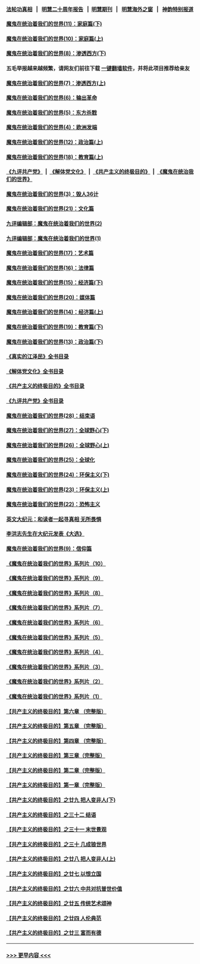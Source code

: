 #### [法轮功真相](https://github.com/gfw-breaker/truth/blob/master/README.md?t=0) &nbsp;&nbsp;|&nbsp;&nbsp; [明慧二十周年报告](https://github.com/gfw-breaker/mh-reports/blob/master/README.md?t=0) &nbsp;&nbsp;|&nbsp;&nbsp;[明慧期刊](https://github.com/gfw-breaker/mh-qikan) &nbsp;&nbsp;|&nbsp;&nbsp; [明慧海外之窗](https://github.com/gfw-breaker/mh-news/blob/master/README.md?t=0) &nbsp;&nbsp;|&nbsp;&nbsp; [神韵特别报道](https://github.com/gfw-breaker/mh-news/blob/master/shenyun.md?t=0)
#### [魔鬼在统治着我们的世界(11)：家庭篇(下)](../pages/nsc422/n10440961.md?t=12110550) 
#### [魔鬼在统治着我们的世界(10)：家庭篇(上)](../pages/nsc422/n10435448.md?t=12110550) 
#### [魔鬼在统治着我们的世界(8)：渗透西方(下)](../pages/nsc422/n10429603.md?t=12110550) 
#### 五毛举报越来越频繁，请网友们前往下载 [一键翻墙软件](https://github.com/gfw-breaker/ssr-accounts)，并将此项目推荐给亲友
#### [魔鬼在统治着我们的世界(7)：渗透西方(上)](../pages/nsc422/n10426013.md?t=12110550) 
#### [魔鬼在统治着我们的世界(6)：输出革命](../pages/nsc422/n10421536.md?t=12110550) 
#### [魔鬼在统治着我们的世界(5)：东方杀戮](../pages/nsc422/n10417707.md?t=12110550) 
#### [魔鬼在统治着我们的世界(4)：欧洲发端](../pages/nsc422/n10414890.md?t=12110550) 
#### [魔鬼在统治着我们的世界(12)：政治篇(上)](../pages/nsc422/n10444576.md?t=12110550) 
#### [魔鬼在统治着我们的世界(18)：教育篇(上)](../pages/nsc422/n10526970.md?t=12110550) 
#### [《九评共产党》](https://github.com/begood0513/9ping.md/blob/master/README.md) &nbsp;|&nbsp; [《解体党文化》](../../../../jtdwh.md/blob/master/README.md)  &nbsp;|&nbsp; [《共产主义的终极目的》](../../../../gczydzjmd.md/blob/master/README.md) &nbsp;|&nbsp; [《魔鬼在统治我们的世界》](../../../../mgztzwmdsj.md/blob/master/README.md) 
#### [魔鬼在统治着我们的世界(3)：毁人36计](../pages/nsc422/n10411583.md?t=12110550) 
#### [魔鬼在统治着我们的世界(21)：文化篇](../pages/nsc422/n10597706.md?t=12110550) 
#### [九评编辑部：魔鬼在统治着我们的世界(2)](../pages/nsc422/n10410036.md?t=12110550) 
#### [九评编辑部：魔鬼在统治着我们的世界(1)](../pages/nsc422/n10406825.md?t=12110550) 
#### [魔鬼在统治着我们的世界(17)：艺术篇](../pages/nsc422/n10499093.md?t=12110550) 
#### [魔鬼在统治着我们的世界(16)：法律篇](../pages/nsc422/n10485969.md?t=12110550) 
#### [魔鬼在统治着我们的世界(15)：经济篇(下)](../pages/nsc422/n10469975.md?t=12110550) 
#### [魔鬼在统治着我们的世界(20)：媒体篇](../pages/nsc422/n10586579.md?t=12110550) 
#### [魔鬼在统治着我们的世界(14)：经济篇(上)](../pages/nsc422/n10457370.md?t=12110550) 
#### [魔鬼在统治着我们的世界(19)：教育篇(下)](../pages/nsc422/n10564808.md?t=12110550) 
#### [魔鬼在统治着我们的世界(13)：政治篇(下)](../pages/nsc422/n10448270.md?t=12110550) 
#### [《真实的江泽民》全书目录](../pages/nsc422/n13721399.md?t=12110550) 
#### [《解体党文化》全书目录](../pages/nsc422/n13721157.md?t=12110550) 
#### [《共产主义的终极目的》全书目录](../pages/nsc422/n13721048.md?t=12110550) 
#### [《九评共产党》全书目录](../pages/nsc422/n13708085.md?t=12110550) 
#### [魔鬼在统治着我们的世界(28)：结束语](../pages/nsc422/n10936246.md?t=12110550) 
#### [魔鬼在统治着我们的世界(27)：全球野心(下)](../pages/nsc422/n10928319.md?t=12110550) 
#### [魔鬼在统治着我们的世界(26)：全球野心(上)](../pages/nsc422/n10900318.md?t=12110550) 
#### [魔鬼在统治着我们的世界(25)：全球化](../pages/nsc422/n10788205.md?t=12110550) 
#### [魔鬼在统治着我们的世界(24)：环保主义(下)](../pages/nsc422/n10695307.md?t=12110550) 
#### [魔鬼在统治着我们的世界(23)：环保主义(上)](../pages/nsc422/n10688613.md?t=12110550) 
#### [魔鬼在统治着我们的世界(22)：恐怖主义](../pages/nsc422/n10614727.md?t=12110550) 
#### [英文大纪元：和读者一起寻真相 无所畏惧](../pages/nsc422/n12542027.md?t=12110550) 
#### [李洪志先生在大纪元发表《大选》](../pages/nsc422/n12534746.md?t=12110550) 
#### [魔鬼在统治着我们的世界(9)：信仰篇](../pages/nsc422/n10432159.md?t=12110550) 
#### [《魔鬼在统治着我们的世界》系列片（10）](../pages/nsc422/n12292670.md?t=12110550) 
#### [《魔鬼在统治着我们的世界》系列片（9）](../pages/nsc422/n12290859.md?t=12110550) 
#### [《魔鬼在统治着我们的世界》系列片（8）](../pages/nsc422/n12287445.md?t=12110550) 
#### [《魔鬼在统治着我们的世界》系列片（7）](../pages/nsc422/n12283425.md?t=12110550) 
#### [《魔鬼在统治着我们的世界》系列片（6）](../pages/nsc422/n12282314.md?t=12110550) 
#### [《魔鬼在统治着我们的世界》系列片（5）](../pages/nsc422/n12281419.md?t=12110550) 
#### [《魔鬼在统治着我们的世界》系列片（4）](../pages/nsc422/n12274024.md?t=12110550) 
#### [《魔鬼在统治着我们的世界》系列片（3）](../pages/nsc422/n12271322.md?t=12110550) 
#### [《魔鬼在统治着我们的世界》系列片（2）](../pages/nsc422/n12269049.md?t=12110550) 
#### [《魔鬼在统治着我们的世界》系列片（1）](../pages/nsc422/n12267575.md?t=12110550) 
#### [【共产主义的终极目的】第六章 （完整版）](../pages/nsc422/n11428913.md?t=12110550) 
#### [【共产主义的终极目的】第五章 （完整版）](../pages/nsc422/n11428912.md?t=12110550) 
#### [【共产主义的终极目的】第四章 （完整版）](../pages/nsc422/n11428907.md?t=12110550) 
#### [【共产主义的终极目的】第三章（完整版）](../pages/nsc422/n11428848.md?t=12110550) 
#### [【共产主义的终极目的】第二章（完整版）](../pages/nsc422/n11428831.md?t=12110550) 
#### [【共产主义的终极目的】第一章（完整版）](../pages/nsc422/n11417651.md?t=12110550) 
#### [【共产主义的终极目的】之廿九 把人变非人(下)](../pages/nsc422/n11344140.md?t=12110550) 
#### [【共产主义的终极目的】之三十二 结语](../pages/nsc422/n11360535.md?t=12110550) 
#### [【共产主义的终极目的】之三十一 末世景观](../pages/nsc422/n11351129.md?t=12110550) 
#### [【共产主义的终极目的】之三十 几成狼世界](../pages/nsc422/n11348280.md?t=12110550) 
#### [【共产主义的终极目的】之廿八 把人变非人(上)](../pages/nsc422/n11340492.md?t=12110550) 
#### [【共产主义的终极目的】之廿七 以恨立国](../pages/nsc422/n11336944.md?t=12110550) 
#### [【共产主义的终极目的】之廿六 中共对抗普世价值](../pages/nsc422/n11324785.md?t=12110550) 
#### [【共产主义的终极目的】之廿五 传统艺术颂神](../pages/nsc422/n11296396.md?t=12110550) 
#### [【共产主义的终极目的】之廿四 人伦典范](../pages/nsc422/n11296397.md?t=12110550) 
#### [【共产主义的终极目的】之廿三 富而有德](../pages/nsc422/n11283598.md?t=12110550) 

----
#### [ >>> 更早内容 <<< ](../indexes/nsc422-earlier.md)
